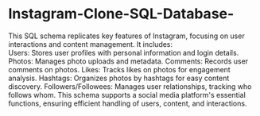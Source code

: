 # Instagram-Clone-SQL-Database-
This SQL schema replicates key features of Instagram, focusing on user interactions and content management. 
It includes:  
  Users: Stores user profiles with personal information and login details. 
  Photos: Manages photo uploads and metadata. 
  Comments: Records user comments on photos. 
  Likes: Tracks likes on photos for engagement analysis. 
  Hashtags: Organizes photos by hashtags for easy content discovery. 
  Followers/Followees: Manages user relationships, tracking who follows whom.
This schema supports a social media platform's essential functions, ensuring efficient handling of users, content, and interactions.
